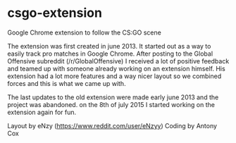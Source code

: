 # csgo-extension
Google Chrome extension to follow the CS:GO scene

The extension was first created in june 2013. It started out as a way to easily track pro matches in Google Chrome.
After posting to the Global Offensive subreddit (/r/GlobalOffensive) I received a lot of positive feedback and teamed up with someone already working on an extension himself.
His extension had a lot more features and a way nicer layout so we combined forces and this is what we came up with.

The last updates to the old extension were made early june 2013 and the project was abandoned.
on the 8th of july 2015 I started working on the extension again for fun.

Layout by eNzy (https://www.reddit.com/user/eNzyy)
Coding by Antony Cox
